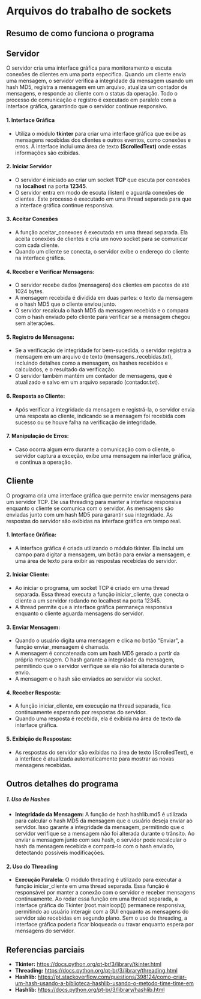 # Arquivos do trabalho de sockets

## Resumo de como funciona o programa
## Servidor
O servidor cria uma interface gráfica para monitoramento e escuta conexões de clientes em uma porta específica. Quando um cliente envia uma mensagem, o servidor verifica a integridade da mensagem usando um hash MD5, registra a mensagem em um arquivo, atualiza um contador de mensagens, e responde ao cliente com o status da operação. Todo o processo de comunicação e registro é executado em paralelo com a interface gráfica, garantindo que o servidor continue responsivo.

#### 1. Interface Gráfica
- Utiliza o módulo **tkinter** para criar uma interface gráfica que exibe as mensagens recebidas dos clientes e outros eventos, como conexões e erros. A interface inclui uma área de texto **(ScrolledText)** onde essas informações são exibidas.

#### 2. Iniciar Servidor
- O servidor é iniciado ao criar um socket **TCP** que escuta por conexões na **localhost** na porta **12345**.
- O servidor entra em modo de escuta (listen) e aguarda conexões de clientes. Este processo é executado em uma thread separada para que a interface gráfica continue responsiva.

#### 3. Aceitar Conexões
- A função aceitar_conexoes é executada em uma thread separada. Ela aceita conexões de clientes e cria um novo socket para se comunicar com cada cliente.
- Quando um cliente se conecta, o servidor exibe o endereço do cliente na interface gráfica.

#### 4. Receber e Verificar Mensagens:
- O servidor recebe dados (mensagens) dos clientes em pacotes de até 1024 bytes.
- A mensagem recebida é dividida em duas partes: o texto da mensagem e o hash MD5 que o cliente enviou junto.
- O servidor recalcula o hash MD5 da mensagem recebida e o compara com o hash enviado pelo cliente para verificar se a mensagem chegou sem alterações.

#### 5. Registro de Mensagens:
- Se a verificação de integridade for bem-sucedida, o servidor registra a mensagem em um arquivo de texto (mensagens_recebidas.txt), incluindo detalhes como a mensagem, os hashes recebidos e calculados, e o resultado da verificação.
- O servidor também mantém um contador de mensagens, que é atualizado e salvo em um arquivo separado (contador.txt).

#### 6. Resposta ao Cliente:
- Após verificar a integridade da mensagem e registrá-la, o servidor envia uma resposta ao cliente, indicando se a mensagem foi recebida com sucesso ou se houve falha na verificação de integridade.

#### 7. Manipulação de Erros:
- Caso ocorra algum erro durante a comunicação com o cliente, o servidor captura a exceção, exibe uma mensagem na interface gráfica, e continua a operação.


## Cliente
O programa cria uma interface gráfica que permite enviar mensagens para um servidor TCP. Ele usa threading para manter a interface responsiva enquanto o cliente se comunica com o servidor. As mensagens são enviadas junto com um hash MD5 para garantir sua integridade. As respostas do servidor são exibidas na interface gráfica em tempo real.

#### 1. Interface Gráfica:
- A interface gráfica é criada utilizando o módulo tkinter. Ela inclui um campo para digitar a mensagem, um botão para enviar a mensagem, e uma área de texto para exibir as respostas recebidas do servidor.

#### 2. Iniciar Cliente:
- Ao iniciar o programa, um socket TCP é criado em uma thread separada. Essa thread executa a função iniciar_cliente, que conecta o cliente a um servidor rodando no localhost na porta 12345.
- A thread permite que a interface gráfica permaneça responsiva enquanto o cliente aguarda mensagens do servidor.

#### 3. Enviar Mensagem:
- Quando o usuário digita uma mensagem e clica no botão "Enviar", a função enviar_mensagem é chamada.
- A mensagem é concatenada com um hash MD5 gerado a partir da própria mensagem. O hash garante a integridade da mensagem, permitindo que o servidor verifique se ela não foi alterada durante o envio.
- A mensagem e o hash são enviados ao servidor via socket.

#### 4. Receber Resposta:
- A função iniciar_cliente, em execução na thread separada, fica continuamente esperando por respostas do servidor.
- Quando uma resposta é recebida, ela é exibida na área de texto da interface gráfica.

#### 5. Exibição de Respostas:
- As respostas do servidor são exibidas na área de texto (ScrolledText), e a interface é atualizada automaticamente para mostrar as novas mensagens recebidas.




## Outros detalhes do programa
##### 1. Uso de Hashes

- **Integridade da Mensagem:** A função de hash hashlib.md5 é utilizada para calcular o hash MD5 da mensagem que o usuário deseja enviar ao servidor. Isso garante a integridade da mensagem, permitindo que o servidor verifique se a mensagem não foi alterada durante o trânsito. Ao enviar a mensagem junto com seu hash, o servidor pode recalcular o hash da mensagem recebida e compará-lo com o hash enviado, detectando possíveis modificações.

#### 2. Uso do Threading
- **Execução Paralela:** O módulo threading é utilizado para executar a função iniciar_cliente em uma thread separada. Essa função é responsável por manter a conexão com o servidor e receber mensagens continuamente. Ao rodar essa função em uma thread separada, a interface gráfica do Tkinter (root.mainloop()) permanece responsiva, permitindo ao usuário interagir com a GUI enquanto as mensagens do servidor são recebidas em segundo plano. Sem o uso de threading, a interface gráfica poderia ficar bloqueada ou travar enquanto espera por mensagens do servidor.


## Referencias parciais
- **Tkinter:** https://docs.python.org/pt-br/3/library/tkinter.html
- **Threading:** https://docs.python.org/pt-br/3/library/threading.html
- **Hashlib:** https://pt.stackoverflow.com/questions/398124/como-criar-um-hash-usando-a-biblioteca-hashlib-usando-o-metodo-time-time-em
- **Hashlib:** https://docs.python.org/pt-br/3/library/hashlib.html

